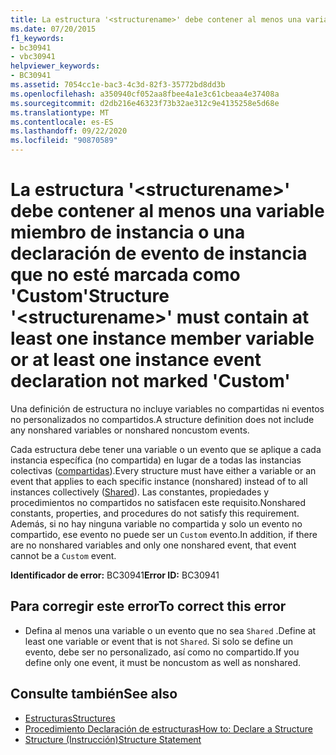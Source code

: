 ```yaml
---
title: La estructura '<structurename>' debe contener al menos una variable miembro de instancia o una declaración de evento de instancia que no esté marcada como 'Custom'
ms.date: 07/20/2015
f1_keywords:
- bc30941
- vbc30941
helpviewer_keywords:
- BC30941
ms.assetid: 7054cc1e-bac3-4c3d-82f3-35772bd8dd3b
ms.openlocfilehash: a350940cf052aa8fbee4a1e3c61cbeaa4e37408a
ms.sourcegitcommit: d2db216e46323f73b32ae312c9e4135258e5d68e
ms.translationtype: MT
ms.contentlocale: es-ES
ms.lasthandoff: 09/22/2020
ms.locfileid: "90870589"
---
```

# <a name="structure-structurename-must-contain-at-least-one-instance-member-variable-or-at-least-one-instance-event-declaration-not-marked-custom"></a><span data-ttu-id="3f3c1-102">La estructura '\<structurename>' debe contener al menos una variable miembro de instancia o una declaración de evento de instancia que no esté marcada como 'Custom'</span><span class="sxs-lookup"><span data-stu-id="3f3c1-102">Structure '\<structurename>' must contain at least one instance member variable or at least one instance event declaration not marked 'Custom'</span></span>

<span data-ttu-id="3f3c1-103">Una definición de estructura no incluye variables no compartidas ni eventos no personalizados no compartidos.</span><span class="sxs-lookup"><span data-stu-id="3f3c1-103">A structure definition does not include any nonshared variables or nonshared noncustom events.</span></span>  
  
 <span data-ttu-id="3f3c1-104">Cada estructura debe tener una variable o un evento que se aplique a cada instancia específica (no compartida) en lugar de a todas las instancias colectivas ([compartidas](../modifiers/shared.md)).</span><span class="sxs-lookup"><span data-stu-id="3f3c1-104">Every structure must have either a variable or an event that applies to each specific instance (nonshared) instead of to all instances collectively ([Shared](../modifiers/shared.md)).</span></span> <span data-ttu-id="3f3c1-105">Las constantes, propiedades y procedimientos no compartidos no satisfacen este requisito.</span><span class="sxs-lookup"><span data-stu-id="3f3c1-105">Nonshared constants, properties, and procedures do not satisfy this requirement.</span></span> <span data-ttu-id="3f3c1-106">Además, si no hay ninguna variable no compartida y solo un evento no compartido, ese evento no puede ser un `Custom` evento.</span><span class="sxs-lookup"><span data-stu-id="3f3c1-106">In addition, if there are no nonshared variables and only one nonshared event, that event cannot be a `Custom` event.</span></span>  
  
 <span data-ttu-id="3f3c1-107">**Identificador de error:** BC30941</span><span class="sxs-lookup"><span data-stu-id="3f3c1-107">**Error ID:** BC30941</span></span>  
  
## <a name="to-correct-this-error"></a><span data-ttu-id="3f3c1-108">Para corregir este error</span><span class="sxs-lookup"><span data-stu-id="3f3c1-108">To correct this error</span></span>  
  
- <span data-ttu-id="3f3c1-109">Defina al menos una variable o un evento que no sea `Shared` .</span><span class="sxs-lookup"><span data-stu-id="3f3c1-109">Define at least one variable or event that is not `Shared`.</span></span> <span data-ttu-id="3f3c1-110">Si solo se define un evento, debe ser no personalizado, así como no compartido.</span><span class="sxs-lookup"><span data-stu-id="3f3c1-110">If you define only one event, it must be noncustom as well as nonshared.</span></span>  
  
## <a name="see-also"></a><span data-ttu-id="3f3c1-111">Consulte también</span><span class="sxs-lookup"><span data-stu-id="3f3c1-111">See also</span></span>

- [<span data-ttu-id="3f3c1-112">Estructuras</span><span class="sxs-lookup"><span data-stu-id="3f3c1-112">Structures</span></span>](../../programming-guide/language-features/data-types/structures.md)
- [<span data-ttu-id="3f3c1-113">Procedimiento Declaración de estructuras</span><span class="sxs-lookup"><span data-stu-id="3f3c1-113">How to: Declare a Structure</span></span>](../../programming-guide/language-features/data-types/how-to-declare-a-structure.md)
- [<span data-ttu-id="3f3c1-114">Structure (Instrucción)</span><span class="sxs-lookup"><span data-stu-id="3f3c1-114">Structure Statement</span></span>](../statements/structure-statement.md)
